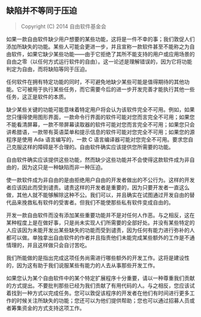 ## 缺陷并不等同于压迫

> Copyright (C) 2014 自由软件基金会

如果一款自由软件缺少用户想要的某些功能，这将是一件不幸的事；我们敦促人们添加所缺失的功能。某些人可能会更进一步，并且宣称一款软件甚至不能称之为自由软件，如果它缺少某些功能——由于它拒绝了其所不能支持的用户或应用场景的自由之零（以任何方式运行软件的自由）。这一论述是理解错误的，因为它将功能判定为自由，而将缺陷等同于压迫。

任何软件在拥有特定功能的同时，不可避免地缺少某些可能是值得期待的其他功能。它可被用于执行某些任务，而它需要今后的进一步开发完善才能执行其他一些任务，这正是软件的本质。

缺少某些关键的功能可能意味着特定用户将会认为该软件完全不可用。例如，如果您只懂得使用图形界面，一款命令行界面的软件可能对您而言完全不可用；如果您不能看清屏幕，一款不带屏幕读取器的软件可能对您而言完全不可用；如果您只会讲希腊语，一款带有英语菜单和提示信息的软件可能对您完全不可用；如果您的源程序是使用 Ada 语言编写的，一款 C 语言编译器可能对您完全不可用。要求您自己克服这样的障碍是不合理的。自由软件确实应该提供您所需要的功能。

自由软件确实应该提供这些功能，然而缺少这些功能并不会使得这款软件成为非自由的，因为这只是一种缺陷而非一种压迫。

使一款软件成为非自由的是由拒绝用户自由的开发者做出的不公行为。这样的开发者应该因此而受到谴责。谴责这样的开发者是重要的，因为只要开发者一直这么做，其他人就不能够解除这种不公。我们可以，并且确实在试图通过开发自由的替代品来挽救私有软件的受害者。但我们不能使那些私有软件变成自由的。

开发一款自由软件而没有添加某些重要功能并不是对任何人作恶。与之相反，这在某种程度上是在做好事，只是尚未实现人们所需要的全部好处。并没有某些特定的人应该因为未能开发出某些缺失的功能而受到谴责，因为任何有能力进行弥补的人都可以做。单独拿出自由软件的作者并且指责他们未能完成某些额外的工作是不通情理的，并且这样做只会自讨苦吃。

我们所能做的是指出完成这项任务尚需进行哪些额外的开发工作。这将是建设性的，因为这有助于我们说服某些有能力的人去从事那些开发工作。

如果您认为某个自由软件中的某个特定扩展程序十分重要，请以一种尊重我们贡献的方式提出。不要批判那些已经为我们贡献了有用代码的人。与之相反，您应该试着找到一种方式以完成任务。您可以敦促该程序的开发者在他们有时间进行更多工作的时候关注所缺失的功能；您还可以为他们提供帮助；您也可以通过招募人员或者筹集资金的方式支持这项工作。

